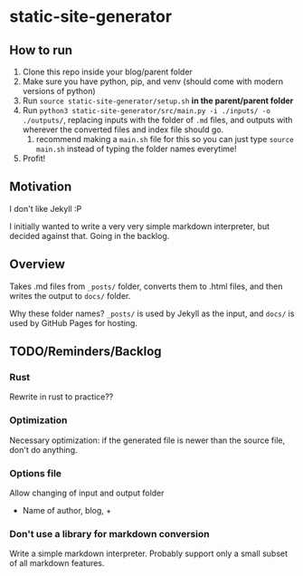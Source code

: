 # static-site-generator

## How to run
1. Clone this repo inside your blog/parent folder
1. Make sure you have python, pip, and venv (should come with modern versions of python)
1. Run `source static-site-generator/setup.sh` **in the parent/parent folder**
1. Run `python3 static-site-generator/src/main.py -i ./inputs/ -o ./outputs/`, replacing inputs with the folder of `.md` files, and outputs with wherever the converted files and index file should go.
    1. recommend making a `main.sh` file for this so you can just type `source main.sh` instead of typing the folder names everytime!
1. Profit!

## Motivation

I don't like Jekyll :P

I initially wanted to write a very very simple markdown interpreter, but decided against that. Going in the backlog.

## Overview

Takes .md files from `_posts/` folder, converts them to .html files, and then writes the output to `docs/` folder.

Why these folder names? `_posts/` is used by Jekyll as the input, and `docs/` is used by GitHub Pages for hosting.

## TODO/Reminders/Backlog

### Rust

Rewrite in rust to practice??

### Optimization

Necessary optimization: if the generated file is newer than the source file, don't do anything.

### Options file

Allow changing of input and output folder

- Name of author, blog, +

### Don't use a library for markdown conversion

Write a simple markdown interpreter. Probably support only a small subset of all markdown features.
